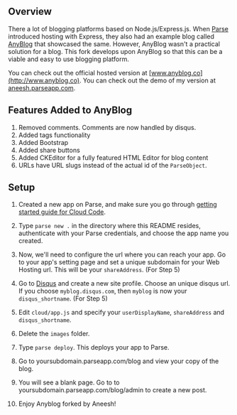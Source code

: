 Overview
--------
There a lot of blogging platforms based on Node.js/Express.js.
When [Parse](Parse.com) introduced hosting with
Express, they also had an example blog
called [AnyBlog](http://gitthub.com/ParsePlatform/AnyBlog)
that showcased the same. However, AnyBlog wasn't a
practical solution for a blog. This fork develops
upon AnyBlog so that this can be a viable and easy to use
blogging platform.

You can check out the official hosted version
at [www.anyblog.co](http://www.anyblog.co).
You can check out the demo of my version
at [aneesh.parseapp.com](http://aneesh.parseapp.com).

Features Added to AnyBlog
---------
1. Removed comments. Comments are now handled by disqus.
2. Added tags functionality
3. Added Bootstrap
4. Added share buttons
5. Added CKEditor for a fully featured HTML Editor for blog content
6. URLs have URL slugs instead of the actual id of the `ParseObject`.

Setup
-----

1. Created a new app on Parse, and make sure you go
through [getting started guide for Cloud Code](https://parse.com/docs/cloud_code_guide#started-installing).

2. Type `parse new .` in the directory where this
README resides, authenticate with your Parse credentials,
and choose the app name you created.

3. Now, we'll need to configure the url where you can
reach your app. Go to your app's setting page and set
a unique subdomain for your Web Hosting url. This will
be your `shareAddress`. (For Step 5)

4. Go to [Disqus](https://disqus.com/admin/create/) and 
create a new site profile. Choose an unique disqus url.
If you choose `myblog.disqus.com`, then `myblog` is now
your `disqus_shortname`. (For Step 5)

5. Edit `cloud/app.js` and specify your `userDisplayName`, 
`shareAddress` and `disqus_shortname`.

6. Delete the `images` folder.

7. Type `parse deploy`. This deploys your app to Parse.

8. Go to yoursubdomain.parseapp.com/blog and view your copy of the blog.

9. You will see a blank page. Go to to yoursubdomain.parseapp.com/blog/admin to create a new post.

10. Enjoy Anyblog forked by Aneesh!

